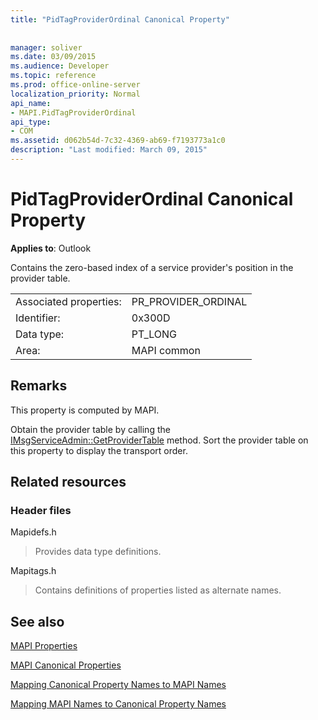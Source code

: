 ```yaml
---
title: "PidTagProviderOrdinal Canonical Property"
 
 
manager: soliver
ms.date: 03/09/2015
ms.audience: Developer
ms.topic: reference
ms.prod: office-online-server
localization_priority: Normal
api_name:
- MAPI.PidTagProviderOrdinal
api_type:
- COM
ms.assetid: d062b54d-7c32-4369-ab69-f7193773a1c0
description: "Last modified: March 09, 2015"
---
```


# PidTagProviderOrdinal Canonical Property

  
  
**Applies to**: Outlook 
  
Contains the zero-based index of a service provider's position in the provider table.
  
|||
|:-----|:-----|
|Associated properties:  <br/> |PR_PROVIDER_ORDINAL  <br/> |
|Identifier:  <br/> |0x300D  <br/> |
|Data type:  <br/> |PT_LONG  <br/> |
|Area:  <br/> |MAPI common  <br/> |
   
## Remarks

This property is computed by MAPI.
  
Obtain the provider table by calling the [IMsgServiceAdmin::GetProviderTable](imsgserviceadmin-getprovidertable.md) method. Sort the provider table on this property to display the transport order. 
  
## Related resources

### Header files

Mapidefs.h
  
> Provides data type definitions.
    
Mapitags.h
  
> Contains definitions of properties listed as alternate names.
    
## See also



[MAPI Properties](mapi-properties.md)
  
[MAPI Canonical Properties](mapi-canonical-properties.md)
  
[Mapping Canonical Property Names to MAPI Names](mapping-canonical-property-names-to-mapi-names.md)
  
[Mapping MAPI Names to Canonical Property Names](mapping-mapi-names-to-canonical-property-names.md)

